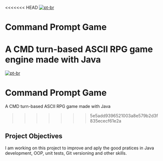 <<<<<<< HEAD
[![pt-br](https://img.shields.io/badge/lang-pt--br-green.svg)]()
# Command Prompt Game

A CMD turn-based ASCII RPG game engine made with Java
=======
[![pt-br](https://img.shields.io/badge/lang-pt--br-green.svg)](https://github.com/deyvidfernandes/CommandPromptGame/blob/db6ebdd33913ce6d777ecf366635c074c06d3f4c/README.pt-br.md)
# Command Prompt Game

A CMD turn-based ASCII RPG game made with Java
>>>>>>> 5e5add9396521003a8e579b2d3f835ececf61e2a

## Project Objectives

I am working on this project to improve and aply the good pratices in Java development, OOP, unit tests, Git versioning and other skills.
